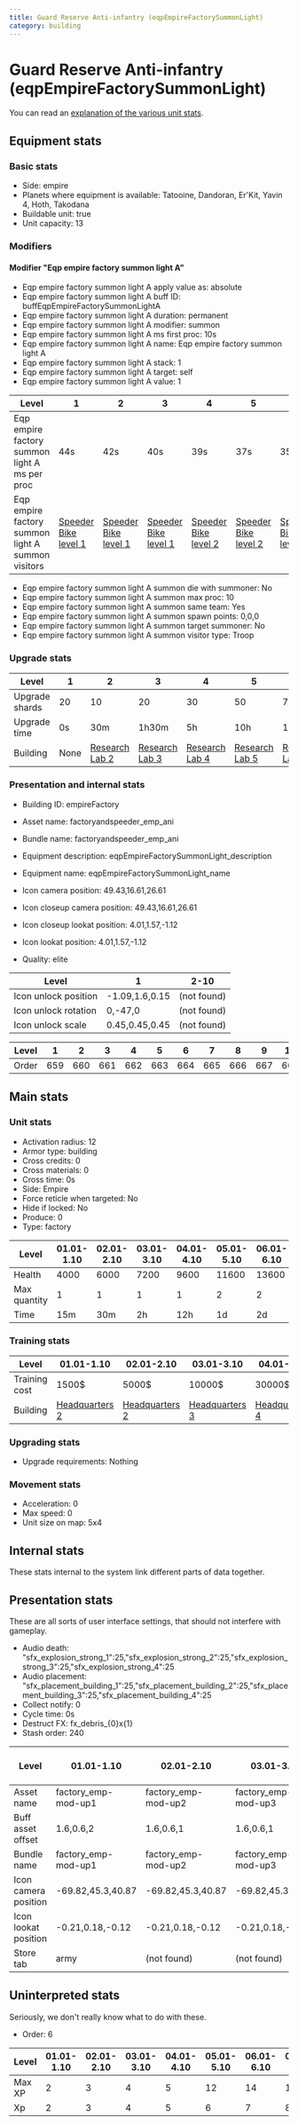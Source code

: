 ```yaml
---
title: Guard Reserve Anti-infantry (eqpEmpireFactorySummonLight)
category: building
---
```


# Guard Reserve Anti-infantry (eqpEmpireFactorySummonLight)

You can read an [explanation  of the various unit stats](unitexplained.md).

## Equipment stats

### Basic stats

  * Side: empire
  * Planets where equipment is available: Tatooine, Dandoran, Er'Kit, Yavin 4, Hoth, Takodana
  * Buildable unit: true
  * Unit capacity: 13

### Modifiers

#### Modifier "Eqp empire factory summon light A"

  * Eqp empire factory summon light A apply value as: absolute
  * Eqp empire factory summon light A buff ID: buffEqpEmpireFactorySummonLightA
  * Eqp empire factory summon light A duration: permanent
  * Eqp empire factory summon light A modifier: summon
  * Eqp empire factory summon light A ms first proc: 10s
  * Eqp empire factory summon light A name: Eqp empire factory summon light A
  * Eqp empire factory summon light A stack: 1
  * Eqp empire factory summon light A target: self
  * Eqp empire factory summon light A value: 1

|Level                                            |1                                         |2                                         |3                                         |4                                         |5                                         |6                                         |7                                         |8                                         |9                                         |10                                        |
|-------------------------------------------------|------------------------------------------|------------------------------------------|------------------------------------------|------------------------------------------|------------------------------------------|------------------------------------------|------------------------------------------|------------------------------------------|------------------------------------------|------------------------------------------|
|Eqp empire factory summon light A ms per proc    |44s                                       |42s                                       |40s                                       |39s                                       |37s                                       |35s                                       |33s                                       |32s                                       |30s                                       |28s                                       |
|Eqp empire factory summon light A summon visitors|[Speeder Bike level 1](EmpireSpeeder.html)|[Speeder Bike level 1](EmpireSpeeder.html)|[Speeder Bike level 1](EmpireSpeeder.html)|[Speeder Bike level 2](EmpireSpeeder.html)|[Speeder Bike level 2](EmpireSpeeder.html)|[Speeder Bike level 2](EmpireSpeeder.html)|[Speeder Bike level 3](EmpireSpeeder.html)|[Speeder Bike level 3](EmpireSpeeder.html)|[Speeder Bike level 3](EmpireSpeeder.html)|[Speeder Bike level 3](EmpireSpeeder.html)|


  * Eqp empire factory summon light A summon die with summoner: No
  * Eqp empire factory summon light A summon max proc: 10
  * Eqp empire factory summon light A summon same team: Yes
  * Eqp empire factory summon light A summon spawn points: 0,0,0
  * Eqp empire factory summon light A summon target summoner: No
  * Eqp empire factory summon light A summon visitor type: Troop

### Upgrade stats

|Level         |1   |2                                      |3                                      |4                                      |5                                      |6                                      |7                                      |8                                      |9                                      |10                                      |
|--------------|----|---------------------------------------|---------------------------------------|---------------------------------------|---------------------------------------|---------------------------------------|---------------------------------------|---------------------------------------|---------------------------------------|----------------------------------------|
|Upgrade shards|20  |10                                     |20                                     |30                                     |50                                     |70                                     |100                                    |130                                    |180                                    |220                                     |
|Upgrade time  |0s  |30m                                    |1h30m                                  |5h                                     |10h                                    |1d12h                                  |2d12h                                  |3d12h                                  |5d                                     |1w1d                                    |
|Building      |None|[Research Lab 2](empireOffenseLab.html)|[Research Lab 3](empireOffenseLab.html)|[Research Lab 4](empireOffenseLab.html)|[Research Lab 5](empireOffenseLab.html)|[Research Lab 6](empireOffenseLab.html)|[Research Lab 7](empireOffenseLab.html)|[Research Lab 8](empireOffenseLab.html)|[Research Lab 9](empireOffenseLab.html)|[Research Lab 10](empireOffenseLab.html)|


### Presentation and internal stats

  * Building ID: empireFactory

  * Asset name: factoryandspeeder_emp_ani
  * Bundle name: factoryandspeeder_emp_ani
  * Equipment description: eqpEmpireFactorySummonLight_description
  * Equipment name: eqpEmpireFactorySummonLight_name
  * Icon camera position: 49.43,16.61,26.61
  * Icon closeup camera position: 49.43,16.61,26.61
  * Icon closeup lookat position: 4.01,1.57,-1.12
  * Icon lookat position: 4.01,1.57,-1.12
  * Quality: elite

|Level               |1             |2-10       |
|--------------------|--------------|-----------|
|Icon unlock position|-1.09,1.6,0.15|(not found)|
|Icon unlock rotation|0,-47,0       |(not found)|
|Icon unlock scale   |0.45,0.45,0.45|(not found)|


|Level|1  |2  |3  |4  |5  |6  |7  |8  |9  |10 |
|-----|---|---|---|---|---|---|---|---|---|---|
|Order|659|660|661|662|663|664|665|666|667|668|


## Main stats

### Unit stats

  * Activation radius: 12
  * Armor type: building
  * Cross credits: 0
  * Cross materials: 0
  * Cross time: 0s
  * Side: Empire
  * Force reticle when targeted: No
  * Hide if locked: No
  * Produce: 0
  * Type: factory

|Level       |01.01-1.10|02.01-2.10|03.01-3.10|04.01-4.10|05.01-5.10|06.01-6.10|07.01-7.10|08.01-8.10|09.01-9.10|10.01-10.10|
|------------|----------|----------|----------|----------|----------|----------|----------|----------|----------|-----------|
|Health      |4000      |6000      |7200      |9600      |11600     |13600     |15600     |17600     |19600     |21600      |
|Max quantity|1         |1         |1         |1         |2         |2         |2         |2         |2         |3          |
|Time        |15m       |30m       |2h        |12h       |1d        |2d        |3d        |4d        |1w        |1w5d       |


### Training stats

|Level        |01.01-1.10                     |02.01-2.10                     |03.01-3.10                     |04.01-4.10                     |05.01-5.10                     |06.01-6.10                     |07.01-7.10                     |08.01-8.10                     |09.01-9.10                     |10.01-10.10                     |
|-------------|-------------------------------|-------------------------------|-------------------------------|-------------------------------|-------------------------------|-------------------------------|-------------------------------|-------------------------------|-------------------------------|--------------------------------|
|Training cost|1500$                          |5000$                          |10000$                         |30000$                         |75000$                         |275000$                        |400000$                        |800000$                        |2000000$                       |3500000$                        |
|Building     |[Headquarters 2](empireHQ.html)|[Headquarters 2](empireHQ.html)|[Headquarters 3](empireHQ.html)|[Headquarters 4](empireHQ.html)|[Headquarters 5](empireHQ.html)|[Headquarters 6](empireHQ.html)|[Headquarters 7](empireHQ.html)|[Headquarters 8](empireHQ.html)|[Headquarters 9](empireHQ.html)|[Headquarters 10](empireHQ.html)|


### Upgrading stats

  * Upgrade requirements: Nothing

### Movement stats

  * Acceleration: 0
  * Max speed: 0
  * Unit size on map: 5x4

## Internal stats

These stats internal to the system link different parts of data together.


## Presentation stats

These are all sorts of user interface settings, that should not interfere with gameplay.

  * Audio death: "sfx_explosion_strong_1":25,"sfx_explosion_strong_2":25,"sfx_explosion_strong_3":25,"sfx_explosion_strong_4":25
  * Audio placement: "sfx_placement_building_1":25,"sfx_placement_building_2":25,"sfx_placement_building_3":25,"sfx_placement_building_4":25
  * Collect notify: 0
  * Cycle time: 0s
  * Destruct FX: fx_debris_{0}x{1}
  * Stash order: 240

|Level               |01.01-1.10         |02.01-2.10         |03.01-3.10         |04.01-4.10         |05.01-5.10         |06.01-6.10         |07.01-7.10, 8.01-8.10, 9.01-9.10, 10.01-10.10|
|--------------------|-------------------|-------------------|-------------------|-------------------|-------------------|-------------------|---------------------------------------------|
|Asset name          |factory_emp-mod-up1|factory_emp-mod-up2|factory_emp-mod-up3|factory_emp-mod-up4|factory_emp-mod-up5|factory_emp-mod-up6|factory_emp-mod-up7                          |
|Buff asset offset   |1.6,0.6,2          |1.6,0.6,1          |1.6,0.6,1          |1.6,0.6,1          |1.6,0.8,1          |1.6,1.6,1          |1.6,1.6,1                                    |
|Bundle name         |factory_emp-mod-up1|factory_emp-mod-up2|factory_emp-mod-up3|factory_emp-mod-up4|factory_emp-mod-up5|factory_emp-mod-up6|factory_emp-mod-up7                          |
|Icon camera position|-69.82,45.3,40.87  |-69.82,45.3,40.87  |-69.82,45.3,40.87  |-69.6,45.97,40.82  |-69.6,45.97,40.82  |-68.83,47.24,40.58 |-68.83,47.24,40.58                           |
|Icon lookat position|-0.21,0.18,-0.12   |-0.21,0.18,-0.12   |-0.21,0.18,-0.12   |0.01,0.85,-0.17    |0.01,0.85,-0.17    |0.78,2.12,-0.41    |0.78,2.12,-0.41                              |
|Store tab           |army               |(not found)        |(not found)        |(not found)        |(not found)        |(not found)        |(not found)                                  |


## Uninterpreted stats

Seriously, we don't really know what to do with these.

  * Order: 6

|Level |01.01-1.10|02.01-2.10|03.01-3.10|04.01-4.10|05.01-5.10|06.01-6.10|07.01-7.10|08.01-8.10|09.01-9.10|10.01-10.10|
|------|----------|----------|----------|----------|----------|----------|----------|----------|----------|-----------|
|Max XP|2         |3         |4         |5         |12        |14        |16        |18        |20        |33         |
|Xp    |2         |3         |4         |5         |6         |7         |8         |9         |10        |11         |


